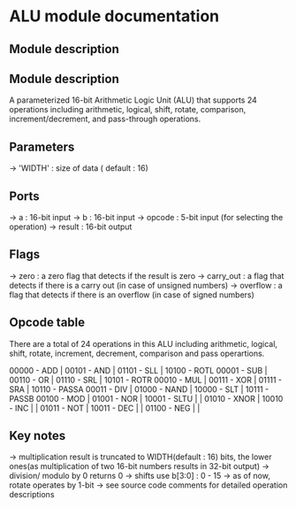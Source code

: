 # ALU module documentation

## Module description
## Module description
A parameterized 16-bit Arithmetic Logic Unit (ALU) that supports 24 operations including arithmetic, logical, shift, rotate, comparison, increment/decrement, and pass-through operations.

## Parameters
-> 'WIDTH' : size of data ( default : 16)

## Ports
-> a : 16-bit input
-> b : 16-bit input
-> opcode : 5-bit input (for selecting the operation)
-> result : 16-bit output

## Flags
-> zero : a zero flag that detects if the result is zero
-> carry_out : a flag that detects if there is a carry out (in case of unsigned numbers)
-> overflow : a flag that detects if there is an overflow (in case of signed numbers)

## Opcode table
 There are a total of 24 operations in this ALU including arithmetic, logical, shift, rotate, increment, decrement, comparison and pass operartions.

 00000 - ADD    | 00101 - AND    | 01101 - SLL   | 10100 - ROTL
 00001 - SUB    | 00110 - OR     | 01110 - SRL   | 10101 - ROTR
 00010 - MUL    | 00111 - XOR    | 01111 - SRA   | 10110 - PASSA
 00011 - DIV    | 01000 - NAND   | 10000 - SLT   | 10111 - PASSB
 00100 - MOD    | 01001 - NOR    | 10001 - SLTU  |
                | 01010 - XNOR   | 10010 - INC   |
                | 01011 - NOT    | 10011 - DEC   |
                | 01100 - NEG    |               |

## Key notes
-> multiplication result is truncated to WIDTH(default : 16) bits, the lower ones(as multiplication of two 16-bit numbers results in 32-bit output)
-> division/ modulo by 0 returns 0
-> shifts use b[3:0] : 0 - 15
-> as of now, rotate operates by 1-bit
-> see source code comments for detailed operation descriptions